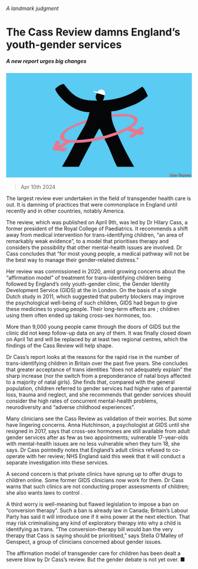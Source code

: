 ###### A landmark judgment

# The Cass Review damns England’s youth-gender services 

##### A new report urges big changes 

![image](images/20240413_BRD002.jpg) 

> Apr 10th 2024 

The largest review ever undertaken in the field of transgender health care is out. It is damning of practices that were commonplace in England until recently and  in other countries, notably America. 

The review, which was published on April 9th, was led by Dr Hilary Cass, a former president of the Royal College of Paediatrics. It recommends a shift away from medical intervention for trans-identifying children, “an area of remarkably weak evidence”, to a model that prioritises therapy and considers the possibility that other mental-health issues are involved. Dr Cass concludes that “for most young people, a medical pathway will not be the best way to manage their gender-related distress.” 

Her review was commissioned in 2020, amid growing concerns about the “affirmation model” of treatment for trans-identifying children being followed by England’s only youth-gender clinic, the Gender Identity Development Service (GIDS) at the  in London. On the basis of a single Dutch study in 2011, which suggested that puberty blockers may improve the psychological well-being of such children, GIDS had begun to give these medicines to young people. Their long-term effects are ; children using them often ended up taking cross-sex hormones, too. 

More than 9,000 young people came through the doors of GIDS but the clinic did not keep follow-up data on any of them. It was finally closed down on April 1st and will be replaced by at least two regional centres, which the findings of the Cass Review will help shape. 

Dr Cass’s report looks at the reasons for the rapid rise in the number of trans-identifying children in Britain over the past five years. She concludes that greater acceptance of trans identities “does not adequately explain” the sharp increase (nor the switch from a preponderance of natal boys affected to a majority of natal girls). She finds that, compared with the general population, children referred to gender services had higher rates of parental loss, trauma and neglect, and she recommends that gender services should consider the high rates of concurrent mental-health problems, neurodiversity and “adverse childhood experiences”.

Many clinicians see the Cass Review as validation of their worries. But some have lingering concerns. Anna Hutchinson, a psychologist at GIDS until she resigned in 2017, says that cross-sex hormones are still available from adult gender services after as few as two appointments; vulnerable 17-year-olds with mental-health issues are no less vulnerable when they turn 18, she says. Dr Cass pointedly notes that England’s adult clinics refused to co-operate with her review; NHS England said this week that it will conduct a separate investigation into these services. 

A second concern is that private clinics have sprung up to offer drugs to children online. Some former GIDS clinicians now work for them. Dr Cass warns that such clinics are not conducting proper assessments of children; she also wants laws to control . 

A third worry is well-meaning but flawed legislation to impose a ban on “conversion therapy”. Such a ban is already law in Canada; Britain’s Labour Party has said it will introduce one if it wins power at the next election. That may risk criminalising any kind of exploratory therapy into why a child is identifying as trans. “The conversion-therapy bill would ban the very therapy that Cass is saying should be prioritised,” says Stella O’Malley of Genspect, a group of clinicians concerned about gender issues. 

The affirmation model of transgender care for children has been dealt a severe blow by Dr Cass’s review. But the gender debate is not yet over. ■


